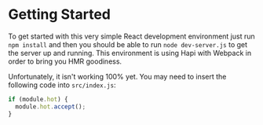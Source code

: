 # Getting Started

To get started with this very simple React development environment just run `npm install` and then you should be able to 
run `node dev-server.js` to get the server up and running. This environment is using Hapi with Webpack in order
to bring you HMR goodiness. 

Unfortunately, it isn't working 100% yet. You may need to insert the following code into `src/index.js`:

```js
if (module.hot) {
  module.hot.accept();
}
```


